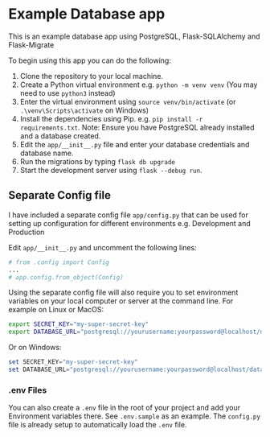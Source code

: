 # Example Database app

This is an example database app using PostgreSQL, Flask-SQLAlchemy and Flask-Migrate

To begin using this app you can do the following:

1. Clone the repository to your local machine.
2. Create a Python virtual environment e.g. `python -m venv venv` (You may need to use `python3` instead)
3. Enter the virtual environment using `source venv/bin/activate` (or `.\venv\Scripts\activate` on Windows)
4. Install the dependencies using Pip. e.g. `pip install -r requirements.txt`. Note: Ensure you have PostgreSQL already installed and a database created.
5. Edit the `app/__init__.py` file and enter your database credentials and database name.
6. Run the migrations by typing `flask db upgrade`
7. Start the development server using `flask --debug run`.

## Separate Config file

I have included a separate config file `app/config.py` that can be used for setting up
configuration for different environments e.g. Development and Production

Edit `app/__init__.py` and uncomment the following lines:

```python
# from .config import Config
...
# app.config.from_object(Config)
```

Using the separate config file will also require you to set environment variables on your local computer or server at the command line. For example on Linux or MacOS:

```bash
export SECRET_KEY="my-super-secret-key"
export DATABASE_URL="postgresql://yourusername:yourpassword@localhost/databasename"
```

Or on Windows:

```powershell
set SECRET_KEY="my-super-secret-key"
set DATABASE_URL="postgresql://yourusername:yourpassword@localhost/databasename"
```

### .env Files

You can also create a `.env` file in the root of your project and add your Environment variables there. See `.env.sample` as an example. The `config.py` file is already setup to automatically load the `.env` file.
